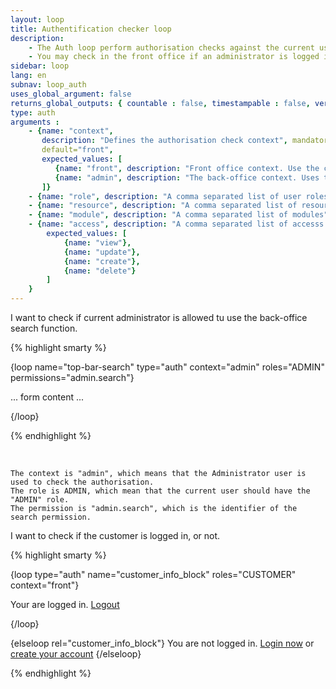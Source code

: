 ```yaml
---
layout: loop
title: Authentification checker loop
description:
    - The Auth loop perform authorisation checks against the current user in the front-office or back-office context. This loop returns nothing if the authaurization fails, or the loop contents if it succeds.
    - You may check in the front office if an administrator is logged in, and perform specific functions in your front-office template (such as direct editing, for example).
sidebar: loop
lang: en
subnav: loop_auth
uses_global_argument: false
returns_global_outputs: { countable : false, timestampable : false, versionable : false }
type: auth
arguments :
    - {name: "context", 
       description: "Defines the authorisation check context", mandatory="false", 
       default="front", 
       expected_values: [
          {name: "front", description: "Front office context. Use the customer user to perform the check."},
          {name: "admin", description: "The back-office context. Uses the admin user to perform the check."}
       ]}
    - {name: "role", description: "A comma separated list of user roles", mandatory: "true"}
    - {name: "resource", description: "A comma separated list of resources"}
    - {name: "module", description: "A comma separated list of modules"}
    - {name: "access", description: "A comma separated list of accesss. If empty or missing, the authorization is checked against the roles only",
        expected_values: [
            {name: "view"},
            {name: "update"},
            {name: "create"},
            {name: "delete"}
        ]
    }
---
```


<div class="description large-12">
    I want to check if current administrator is allowed tu use the back-office search function.
</div>

<div class="code large-12">

{% highlight smarty %}

{loop name="top-bar-search" type="auth" context="admin" roles="ADMIN" permissions="admin.search"}
    <form class="form-search" action="{url path='/admin/search'}">
        ... form content ...
	</form>
{/loop}


{% endhighlight %}

</div>&nbsp;

 <div class="postscriptum large-12">

    The context is "admin", which means that the Administrator user is used to check the authorisation.
    The role is ADMIN, which mean that the current user should have the "ADMIN" role.
    The permission is "admin.search", which is the identifier of the search permission.

</div>

<div class="description large-12">
    I want to check if the customer is logged in, or not.
</div>

<div class="code large-12">

{% highlight smarty %}

{loop type="auth" name="customer_info_block" roles="CUSTOMER" context="front"}
    <p>Your are logged in. <a href="{viewurl view='index' action='logoutCustomer'}">Logout</a></p>
{/loop}

{elseloop rel="customer_info_block"}
    You are not logged in. <a href="{viewurl view='login'}">Login now</a> or <a href="{viewurl view='create_account'}">create your account</a>
{/elseloop}


{% endhighlight %}

</div>&nbsp;
